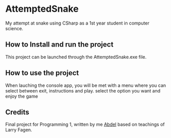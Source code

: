 # AttemptedSnake

My attempt at snake using CSharp as a 1st year student in computer science.

## How to Install and run the project

This project can be launched through the AttemptedSnake.exe file.

## How to use the project

When lauching the console app, you will be met with a menu where you can select between exit, instructions and play. select the option you want and enjoy the game

## Credits

Final project for Programming 1, written by me [Abdel](https://github.com/AbdessalamAithaqi) based on teachings of Larry Fagen.
